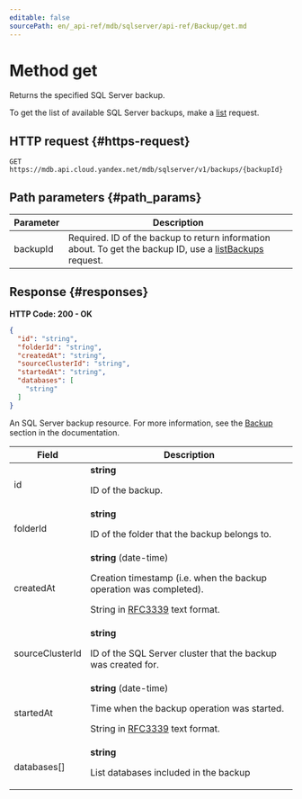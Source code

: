 ```yaml
---
editable: false
sourcePath: en/_api-ref/mdb/sqlserver/api-ref/Backup/get.md
---
```


# Method get
Returns the specified SQL Server backup.
 
To get the list of available SQL Server backups, make a [list](/docs/managed-sqlserver/api-ref/Backup/list) request.
 
## HTTP request {#https-request}
```
GET https://mdb.api.cloud.yandex.net/mdb/sqlserver/v1/backups/{backupId}
```
 
## Path parameters {#path_params}
 
Parameter | Description
--- | ---
backupId | Required. ID of the backup to return information about.  To get the backup ID, use a [listBackups](/docs/managed-sqlserver/api-ref/Cluster/listBackups) request.
 
## Response {#responses}
**HTTP Code: 200 - OK**

```json 
{
  "id": "string",
  "folderId": "string",
  "createdAt": "string",
  "sourceClusterId": "string",
  "startedAt": "string",
  "databases": [
    "string"
  ]
}
```
An SQL Server backup resource.
For more information, see the [Backup](/docs/managed-sqlserver/concepts/backup) section in the documentation.
 
Field | Description
--- | ---
id | **string**<br><p>ID of the backup.</p> 
folderId | **string**<br><p>ID of the folder that the backup belongs to.</p> 
createdAt | **string** (date-time)<br><p>Creation timestamp (i.e. when the backup operation was completed).</p> <p>String in <a href="https://www.ietf.org/rfc/rfc3339.txt">RFC3339</a> text format.</p> 
sourceClusterId | **string**<br><p>ID of the SQL Server cluster that the backup was created for.</p> 
startedAt | **string** (date-time)<br><p>Time when the backup operation was started.</p> <p>String in <a href="https://www.ietf.org/rfc/rfc3339.txt">RFC3339</a> text format.</p> 
databases[] | **string**<br><p>List databases included in the backup</p> 
